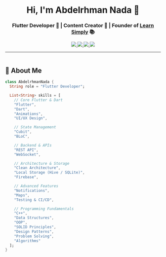 <h1 align="center">Hi, I'm Abdelrhman Nada 👋</h1>
<h3 align="center">Flutter Developer 🧠 | Content Creator 🎥 | Founder of <a href="https://learrnsimply.com" target="_blank">Learn Simply</a> 📚</h3>

<p align="center">
  <a href="https://instagram.com/AbdelrhmanNada">
    <img src="https://img.shields.io/badge/@AbdelrhmanNada-E4405F?style=for-the-badge&logo=instagram&logoColor=white" />
  </a>
  <a href="https://linkedin.com/in/AbdelrhmanNada">
    <img src="https://img.shields.io/badge/AbdelrhmanNada-0077B5?style=for-the-badge&logo=linkedin&logoColor=white" />
  </a>
  <a href="https://facebook.com/AbdelrhmanNada">
    <img src="https://img.shields.io/badge/Facebook-1877F2?style=for-the-badge&logo=facebook&logoColor=white" />
  </a>
  <a href="https://learrnsimply.com">
    <img src="https://img.shields.io/badge/Website-learrnsimply.com-blueviolet?style=for-the-badge&logo=google-chrome&logoColor=white" />
  </a>
</p>

---

<img src="https://media.giphy.com/media/3o7abKhOpu0NwenH3O/giphy.gif" width="100%" height="3px" />

## 🚀 About Me

```dart
class AbdelrhmanNada {
  String role = "Flutter Developer";

  List<String> skills = [
    // Core Flutter & Dart
    "Flutter",
    "Dart",
    "Animations",
    "UI/UX Design",

    // State Management
    "Cubit",
    "BLoC",

    // Backend & APIs
    "REST API",
    "WebSocket",

    // Architecture & Storage
    "Clean Architecture",
    "Local Storage (Hive / SQLite)",
    "Firebase",

    // Advanced Features
    "Notifications",
    "Maps",
    "Testing & CI/CD",

    // Programming Fundamentals
    "C++",
    "Data Structures",
    "OOP",
    "SOLID Principles",
    "Design Patterns",
    "Problem Solving",
    "Algorithms"
  ];
}
